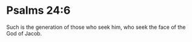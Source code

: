 # Psalms 24:6

Such is the generation of those who seek him, who seek the face of the God of Jacob.
